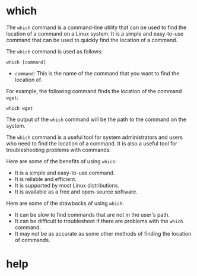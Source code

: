 # which

The `which` command is a command-line utility that can be used to find the location of a command on a Linux system. It is a simple and easy-to-use command that can be used to quickly find the location of a command.

The `which` command is used as follows:

```
which [command]
```

* `command`: This is the name of the command that you want to find the location of.

For example, the following command finds the location of the command `wget`:

```
which wget
```

The output of the `which` command will be the path to the command on the system.

The `which` command is a useful tool for system administrators and users who need to find the location of a command. It is also a useful tool for troubleshooting problems with commands.

Here are some of the benefits of using `which`:

* It is a simple and easy-to-use command.
* It is reliable and efficient.
* It is supported by most Linux distributions.
* It is available as a free and open-source software.

Here are some of the drawbacks of using `which`:

* It can be slow to find commands that are not in the user's path.
* It can be difficult to troubleshoot if there are problems with the `which` command.
* It may not be as accurate as some other methods of finding the location of commands.



# help 

```

```

